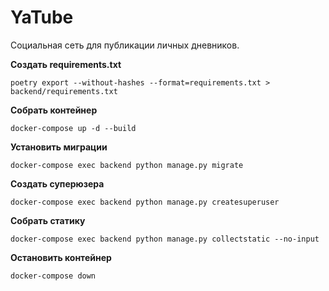 # YaTube
Социальная сеть для публикации личных дневников.

**Создать requirements.txt**
```
poetry export --without-hashes --format=requirements.txt > backend/requirements.txt
```

**Собрать контейнер**
```
docker-compose up -d --build
```

**Установить миграции**
```
docker-compose exec backend python manage.py migrate
```

**Создать суперюзера**
```
docker-compose exec backend python manage.py createsuperuser
```

**Собрать статику**
```
docker-compose exec backend python manage.py collectstatic --no-input
```

**Остановить контейнер**
```
docker-compose down
```